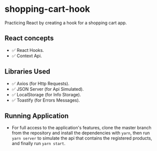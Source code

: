 # shopping-cart-hook
Practicing React by creating a hook for a shopping cart app.

## React concepts
- ✅ React Hooks.
- ✅ Context Api.

## Libraries Used
- ✅ Axios (for Http Requests).
- ✅ JSON Server (for Api Simulated).
- ✅ LocalStorage (for Info Storage).
- ✅ Toastify (for Errors Messages).

## Running Application
- For full access to the application's features, clone the master branch from the repository and install the dependencies with `yarn`, then run `yarn server` to simulate the api that contains the registered products, and finally run `yarn start`.
